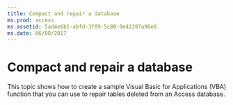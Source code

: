 ```yaml
---
title: Compact and repair a database
ms.prod: access
ms.assetid: 5ad4e6b1-abfd-3f89-5c80-9e41397a96e8
ms.date: 06/08/2017
---
```



# Compact and repair a database

<!--removed from TOC because there's no info here; also removed corresponding method, api/access.application.compactrepair, which also had no content -->

This topic shows how to create a sample Visual Basic for Applications (VBA) function that you can use to repair tables deleted from an Access database.

